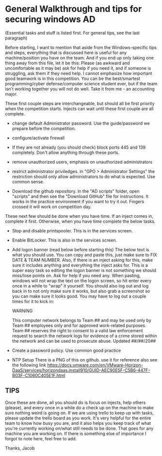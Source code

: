 # General Walkthrough and tips for securing windows AD 
(Essential tasks and stuff is listed first. For general tips, see the last paragraph)

Before starting, I want to mention that aside from the Windows-specific tips and steps, everything that is 
discussed here is useful for any machine/position you have on the team. And if you end up only taking one
thing away from this file, let it be this: Please (as awkward and uncomfortable as it may be) ask for help 
if you need it, and if someone is struggling, ask them if they need help. I cannot emphasize how important 
good teamwork is in this competition. You can be the best/smartest programming/cyber defense/computer science 
student ever, but if the team isn't working together you will not do well. Take it from me - an accounting major. 



These first couple steps are interchangeable, but should all be first priority when the competition starts. 
Injects can wait until these first couple are all complete.

- change default Administrator password. Use the guide/password we prepare before the competition.

- configure/activate firewall

- If they are not already (you should check) block ports 445 and 139 completely. Don't allow anything through
  these ports.
  
- remove unauthorized users, emphasis on unauthorized administrators

- restrict administrator priviledges. in "GPO > Administrator Settings"
  the restriction should only allow administrators to do what is expected. Use common sense.
  
- Download the github repository. 
  In the "AD scripts" folder, open "scripts" and then see the "Download GitHub" file for instructions.
  It works in the practice environment if you want to try it out. Fingers crossed it will work on competition day.

These next few should be done when you have time. If an inject comes in, complete it first. 
Otherwise, when you have time complete the below tasks.

- Stop and disable printspooler. This is in the services screen.

- Enable BitLocker. This is also in the services screen.

- Add logon banner (read below before starting this)
  The below text is what you should use. You can copy and paste this, just make sure to FIX DATE & TEAM NUMBER.
  Also, if there is an inject asking for this, make sure it includes anything and everything the inject asks for. 
  This is a super easy task so editing the logon banner is not something we should miss/lose points on. Ask for
  help if you need any.
  When pasting, windows will not wrap the text on the logon screen, so hit enter every once in a while to 
  "wrap" it yourself. You should also log out and log back in to not only make sure it works, but also grab a
  screenshot so you can make sure it looks good. You may have to log out a couple times for it to kick in:
  
  WARNING
  
  This computer network belongs to Team ## and may be used only by Team ## employees only and for approved work-related purposes. Team ## reserves the right to consent to a valid law enforcement request to search the network logs for evidence of a crime stored within the network and can be used to prosecute abuse.
  Updated ##/##/20##
  
- Create a password policy. 
  Use common good practice
  
- NTP Setup
  There is a PNG of this on github. use it for reference also see the following link
  https://docs.vmware.com/en/VMware-Horizon-DaaS/services/horizondaas.install910/GUID-AEC90E5F-C5B6-447F-B03F-C1060C405E1F.html

## TIPS
Once these are done, all you should do is focus on injects, help others (please), and every once in a while do a check 
up on the machine to make sure nothing weird is going on. If we are using trello to keep up with tasks, please update 
the trello board as you work. It's very helpful for the entire team to know how busy you are, and it also helps you
keep track of what you're currently working on/what still needs to be done. That goes for any machine you are working
on. If there is something else of importance I forgot to note here, feel free to add.

Thanks, Jacob
